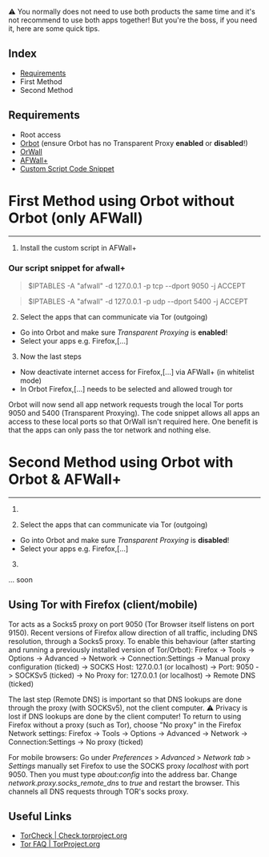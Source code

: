 :warning: You normally does not need to use both products the same time and it's not recommend to use both apps together! But you're the boss, if you need it, here are some quick tips.

Index
-----

* [Requirements](#requirements)
* First Method
* Second Method


Requirements
------------

* Root access
* [Orbot](https://guardianproject.info/apps/orbot/) (ensure Orbot has no Transparent Proxy **enabled** or **disabled**!)
* [OrWall](https://orwall.org/) 
* [AFWall+](https://github.com/ukanth/afwall)
* [Custom Script Code Snippet](https://github.com/ukanth/afwall/wiki)

# First Method using Orbot without Orbot (only AFWall)
------------

1) Install the custom script in AFWall+

### Our script snippet for afwall+
> $IPTABLES -A "afwall" -d 127.0.0.1 -p tcp --dport 9050 -j ACCEPT

> $IPTABLES -A "afwall" -d 127.0.0.1 -p udp --dport 5400 -j ACCEPT


2) Select the apps that can communicate via Tor (outgoing)

* Go into Orbot and make sure _Transparent_ _Proxying_ is **enabled**!
* Select your apps e.g. Firefox,[...]


3) Now the last steps

* Now deactivate internet access for Firefox,[...] via AFWall+ (in whitelist mode)
* In Orbot Firefox,[...] needs to be selected and allowed trough tor 

Orbot will now send all app network requests trough the local Tor ports 9050 and 5400 (Transparent Proxying). The code snippet allows all apps an access to these local ports so that OrWall isn't required here. One benefit is that the apps can only pass the tor network and nothing else.


# Second Method using Orbot with Orbot & AFWall+
------------

1)



2) Select the apps that can communicate via Tor (outgoing)

* Go into Orbot and make sure _Transparent_ _Proxying_ is **disabled**!
* Select your apps e.g. Firefox,[...]


3) 

... soon


Using Tor with Firefox (client/mobile)
------------

Tor acts as a Socks5 proxy on port 9050 (Tor Browser itself listens on port 9150). Recent versions of Firefox allow direction of all traffic, including DNS resolution, through a Socks5 proxy. To enable this behaviour (after starting and running a previously installed version of Tor/Orbot):
    Firefox -> Tools -> Options -> Advanced -> Network -> Connection:Settings -> Manual proxy configuration (ticked) -> SOCKS Host: 127.0.0.1 (or localhost) -> Port: 9050 -> SOCKSv5 (ticked) -> No Proxy for: 127.0.0.1 (or localhost) 
    -> Remote DNS (ticked)

The last step (Remote DNS) is important so that DNS lookups are done through the proxy (with SOCKSv5), not the client computer. 
:warning: Privacy is lost if DNS lookups are done by the client computer!
    To return to using Firefox without a proxy (such as Tor), choose "No proxy" in the Firefox Network settings: 
    Firefox -> Tools -> Options -> Advanced -> Network -> Connection:Settings -> No proxy (ticked)

For mobile browsers:
Go under _Preferences_ > _Advanced_ > _Network tab_ > _Settings_ manually set Firefox to use the SOCKS proxy _localhost_ with port 9050. Then you must type _about:config_ into the address bar. Change _network.proxy.socks_remote_dns_ to _true_ and restart the browser. This channels all DNS requests through TOR's socks proxy. 


Useful Links
------------

* [TorCheck | Check.torproject.org](https://check.torproject.org/)
* [Tor FAQ | TorProject.org](https://www.torproject.org/docs/faq.html.en)